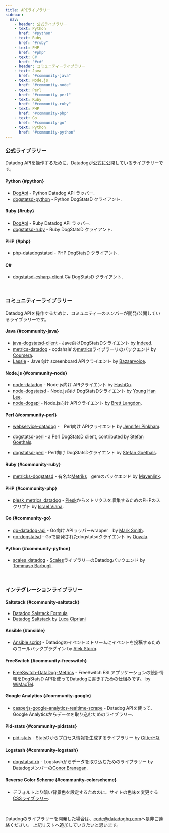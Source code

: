 ```yaml
---
title: APIライブラリー
sidebar:
  nav:
    - header: 公式ライブラリー
    - text: Python
      href: "#python"
    - text: Ruby
      href: "#ruby"
    - text: PHP
      href: "#php"
    - text: C#
      href: "#c#"
    - header: コミュニティーライブラリー
    - text: Java
      href: "#community-java"
    - text: Node.js
      href: "#community-node"
    - text: Perl
      href: "#community-perl"
    - text: Ruby
      href: "#community-ruby"
    - text: PHP
      href: "#community-php"
    - text: Go
      href: "#community-go"
    - text: Python
      href: "#community-python"
---
```


<!-- There are many libraries available to help you interact with the Datadog API.

<h4 id="python">Python</h4>
<ul>
  <li><a href="https://github.com/DataDog/dogapi">DogApi</a> - A Python Datadog API wrapper.</a></li>
  <li><a href="https://github.com/DataDog/dogstatsd-python">dogstatsd-python</a> - A Python DogStatsD client.</li>
</ul>

<h4 id="ruby">Ruby</h4>
<ul>
  <li><a href="https://github.com/DataDog/dogapi-rb">DogApi</a> - A Ruby Datadog API wrapper.</a></li>
  <li><a href="https://github.com/DataDog/dogstatsd-ruby">dogstatsd-ruby</a> - A Ruby DogStatsD client.</li>
</ul>

<h4 id="php">PHP</h4>
<ul>
  <li><a href="https://github.com/DataDog/php-datadogstatsd">php-datadogstatsd</a> - A
  PHP DogStatsD client.</li>
</ul>

<h4 id="c#">C#</h4>
<ul>
  <li><a href="https://github.com/DataDog/dogstatsd-csharp-client">dogstatsd-csharp-client</a> - A
  C# DogStatsD client.</li>
</ul>

<br/>　-->

<h3 class="official">公式ライブラリー</h3>

Datadog APIを操作するために、Datadogが公式に公開しているライブラリーです。


#### Python {#python}

- [DogApi](https://github.com/DataDog/dogapi) - Python Datadog API ラッパー.
- [dogstatsd-python](https://github.com/DataDog/dogstatsd-python) - Python DogStatsD クライアント.


#### Ruby {#ruby}

- [DogApi](https://github.com/DataDog/dogapi-rb) - Ruby Datadog API ラッパー.
- [dogstatsd-ruby](https://github.com/DataDog/dogstatsd-ruby) - Ruby DogStatsD クライアント.


#### PHP {#php}

- [php-datadogstatsd](https://github.com/DataDog/php-datadogstatsd) - PHP DogStatsD クライアント.


<h4 id="c#">C#</h4>

- [dogstatsd-csharp-client](https://github.com/DataDog/dogstatsd-csharp-client) C# DogStatsD クライアント.

<br />


<!-- <h3 class="community">Community Libraries</h3>

Some great folks have written their own libraries to help interact with
Datadog. Check them out:

<h4 id="community-java">Java</h4>
<ul>
  <li>
    <a
    href="https://github.com/indeedeng/java-dogstatsd-client">java-dogstatsd-client</a>
     - a DogStatsD Client for Java written by <a
    href="http://www.indeed.com/">Indeed</a>.
  </li>

  <li>
    <a href="https://github.com/coursera/metrics-datadog">metrics-datadog</a> -
    a backend to yammers's <a
    href="https://github.com/coursera/metrics-datadog">metrics</a> library written by
    <a href="https://www.coursera.org/">Coursera</a>.
  </li>

  <li>
    <a href="https://github.com/bazaarvoice/metrics-datadog">metrics-datadog</a> -
    a backend to codahale's <a
    href="https://github.com/bazaarvoice/metrics-datadog">metrics</a> library extended by
    <a href="http://www.bazaarvoice.com/">Bazaarvoice</a>.
  </li>

  <li>
    <a href="https://github.com/bazaarvoice/lassie">Lassie</a>
     - a Java screenboard API client by <a href="http://www.bazaarvoice.com/">Bazaarvoice</a>.
  </li>
</ul>
<h4 id="community-node">Node.js</h4>
<ul>
  <li>
    <a href="https://github.com/HashGo/node-datadog">node-datadog</a> -
    a Node.js API client, contributed by <a href="https://github.com/HashGo">HashGo</a>.
  </li>

  <li>
    <a href="https://github.com/joybro/node-dogstatsd">node-dogstatsd</a>
    - a Node.js DogStatsD client, contributed by <a
    href="https://github.com/joybro">Young Han Lee</a>.
  </li>

  <li>
    <a href="https://github.com/brettlangdon/node-dogapi">node-dogapi</a>
    - a Node.js API client, contributed by
    <a href="https://github.com/brettlangdon">Brett Langdon</a>.
  </li>
</ul>
<h4 id="community-perl">Perl</h4>
<ul>
  <li>
    <a href="https://github.com/jpinkham/webservice-datadog">webservice-datadog</a> -
    a Perl API client, contributed by <a href="https://github.com/jpinkham">Jennifer Pinkham</a>.
  </li>

  <li>
    <a href="https://github.com/zipkid/dogstatsd-perl">dogstatsd-perl</a>  -
    a Perl DogStatsD client, contributed by <a
      href="https://github.com/zipkid">Stefan Goethals</a>.
  </li>
</ul>
<h4 id="community-ruby">Ruby</h4>
<ul>
  <li>
    <a
    href="https://github.com/mavenlink/metriks-dogstatsd">metricks-dogstatsd</a> -
    a backend for the popular <a href="https://github.com/eric/metriks">Metriks</a> gem, written by
    <a href="https://www.mavenlink.com/">Mavenlink</a>.
  </li>
</ul>
<h4 id="community-php">PHP</h4>
<ul>
  <li>
    <a
    href="https://github.com/isra00/plesk_datadog_metrics">plesk_metrics_datadog</a> -
    a PHP script to collect metrics from <a
    href="http://www.parallels.com/products/plesk/">Plesk</a> by
    <a href="https://github.com/isra00">Israel Viana</a>.
  </li>
</ul>
<h4 id="community-go">Go</h4>
<ul>
  <li>
    <a
      href="https://github.com/xb95/go-datadog-api">go-datadog-api</a> - a
    Go wrapper for our API by
    <a href="https://github.com/xb95">Mark Smith</a>.
  </li>
  <li>
      <a
      href="https://github.com/ooyala/go-dogstatsd/">go-dogstatsd</a> - a
    dogstatsd client written in Go by
    <a href="https://github.com/ooyala">Ooyala</a>.
  </li>
</ul>
<h4 id="community-python">Python</h4>
<ul>
  <li>
    <a
      href="https://github.com/tbarbugli/scales_datadog">scales_datadog</a> - a
    Datadog backend for the <a href="https://github.com/Cue/scales">Scales</a>
    library, written by <a href="https://github.com/tbarbugli">Tommaso Barbugli</a>.
  </li>
</ul>
<h4 id="community-scala">Scala</h4>
<ul>
  <li>
    <a href="https://github.com/gphat/datadog-scala">datadgog-scala</a> - a
      Scala API client, written by <a href="https://github.com/gphat">Cory Watson</a>.
  </li>
</ul>

<br /> -->


<h3 class="community">コミュニティーライブラリー</h3>

Datadog APIを操作するために、コミュニティーのメンバーが開発/公開しているライブラリーです。

#### Java {#community-java}

- [java-dogstatsd-client](https://github.com/indeedeng/java-dogstatsd-client) - Jave向けDogStatsDクライエント by [Indeed](http://www.indeed.com/).
- [metrics-datadog](https://github.com/coursera/metrics-datadog) - codahale'の[metrics](https://github.com/coursera/metrics-datadog)ライブラーリのバックエンド by [Coursera](https://github.com/coursera).
- [Lassie](href="https://github.com/bazaarvoice/lassie) - Jave向け screenboard APIクライエント by [Bazaarvoice](http://www.bazaarvoice.com/).

#### Node.js {#community-node}

- [node-datadog](https://github.com/HashGo/node-datadog) - Node.js向け APIクライエント by [HashGo](https://github.com/HashGo).
- [node-dogstatsd](https://github.com/joybro/node-dogstatsd) - Node.js向け DogStatsDクライエント by [Young Han Lee](https://github.com/joybro).
- [node-dogapi](https://github.com/brettlangdon/node-dogapi) - Node.js向け APIクライエント by [Brett Langdon](https://github.com/brettlangdon).


#### Perl {#community-perl}
- [webservice-datadog](https://github.com/jpinkham/webservice-datadog) -　Perl向け APIクライエント by [Jennifer Pinkham](https://github.com/jpinkham).

- [dogstatsd-perl](https://github.com/zipkid/dogstatsd-perl) - a Perl DogStatsD client, contributed by [Stefan Goethals](https://github.com/zipkid).
- [dogstatsd-perl](https://github.com/zipkid/dogstatsd-perl) - Perl向け DogStatsDクライエント by [Stefan Goethals](https://github.com/zipkid).

#### Ruby {#community-ruby}

- [metricks-dogstatsd](https://github.com/mavenlink/metriks-dogstatsd) - 有名な[Metriks](https://github.com/eric/metriks)　gemのバックエンド by [Mavenlink](https://www.mavenlink.com/).


#### PHP {#community-php}

- [plesk_metrics_datadog](https://github.com/isra00/plesk_datadog_metrics) - [Plesk](http://www.parallels.com/products/plesk/)からメトリクスを収集するためのPHPのスクリプト by [Israel Viana](https://github.com/isra00).


#### Go {#community-go}

- [go-datadog-api](https://github.com/xb95/go-datadog-api) - Go向け APIラッパーwrapper　by [Mark Smith](https://github.com/xb95).
- [go-dogstatsd](https://github.com/ooyala/go-dogstatsd/) - Goで開発されたdogstatsdクライエント by [Ooyala](https://github.com/ooyala).


#### Python {#community-python}

- [scales_datadog](https://github.com/tbarbugli/scales_datadog) - [Scales](https://github.com/Cue/scales)ライブラリーのDatadogバックエンド by [Tommaso Barbugli](https://github.com/tbarbugli).

<br />


<!-- <h3 class="community">Integration Libraries</h3>
<h4 id="community-saltstack">Saltstack</h4>
<ul>
  <li>
    <a
      href="https://github.com/DataDog/datadog-formula">Datadog Salstack Formula</a>
  </li>
  <li>
      <a
      href="https://gist.github.com/mastrolinux/6175280">Datadog Saltstack</a> written by
    <a href="https://gist.github.com/mastrolinux">Luca Cipriani</a>.
  </li>
</ul>
<h4 id="ansible">Ansible</h4>
<ul>
  <li>
    This <a
      href="https://gist.github.com/alekstorm/6350729">Ansible script </a> is a
    callback plugin that posts events to your Datadog event stream as you deploy
    and is written by <a href="https://gist.github.com/alekstorm">Alek Storm</a>.
  </li>
</ul>
<h4 id="community-freeswitch">FreeSwitch</h4>
<ul>
  <li>
    This is for a <a
      href="https://github.com/wimactel/FreeSwitch-DataDog-Metrics">FreeSwitch ESL </a>
      application to export statistics to DataDog using the dogstatsd API
    and is written by <a href="https://github.com/wimactel">WiMacTel</a>.
  </li>
</ul>

<h4 id="community-google">Google Analytics</h4>
<ul>
  <li>
    You can get data into Datadog from Google Analytics using our API with <a
      href="https://github.com/adamdunkley/casperjs-google-analytics-realtime-scrape">this library</a>.
  </li>
</ul>

<h4 id="community-pidstats">Pid-stats</h4>
<ul>
  <li>
    This <a
      href="https://github.com/gitterHQ/pid-stats">library</a> will allow you to generate process information from StatsD, given pid files. It was created by <a
      href="https://github.com/gitterHQ">GitterHQ</a>.
  </li>
</ul>

<h4 id="community-logstash">Logstash</h4>
<ul>
  <li>
    <a
      href="https://gist.github.com/conorbranagan/c001078d148d2cab38a0">This script </a> will allow you to get data in from Logstash and was written by Datadog's very own <a href="https://gist.github.com/conorbranagan/">Conor Branagan</a>.
  </li>
</ul>

<h4 id="community-colorscheme">Reverse Color Scheme</h4>
<ul>
  <li>
    To get a darker background than default, you can use
    <a href="http://stylebot.me/styles/4320">this CSS library</a> to flip the colors.
  </li>
</ul>

<br /> -->



<h3 class="community">インテグレーションライブラリー</h3>

#### Saltstack {#community-saltstack}

- [Datadog Salstack Formula](https://github.com/DataDog/datadog-formula)
- [Datadog Saltstack](https://gist.github.com/mastrolinux/6175280) by [Luca Cipriani](https://gist.github.com/mastrolinux)


#### Ansible {#ansible}

- [Ansible script](https://gist.github.com/alekstorm/6350729) - Datadogのイベントストリームにイベントを投稿するためのコールバックプラグイン by [Alek Storm](https://gist.github.com/alekstorm).


#### FreeSwitch {#community-freeswitch}

- [FreeSwitch-DataDog-Metrics](https://github.com/wimactel/FreeSwitch-DataDog-Metrics) - FreeSwitch ESLアプリケーションの統計情報をDogStatsD APIを使ってDatadogに書きすための仕組みです。 by [WiMacTel](https://github.com/wimactel).

#### Google Analytics {#community-google}

- [casperjs-google-analytics-realtime-scrape](https://github.com/adamdunkley/casperjs-google-analytics-realtime-scrape) - Datadog APIを使って、Google Analyticsからデータを取り込むためのライブラリー.


#### Pid-stats {#community-pidstats}

- [pid-stats](https://github.com/gitterHQ/pid-stats) - StatsDからプロセス情報を生成するライブラリー by [GitterHQ](https://github.com/gitterHQ).


#### Logstash {#community-logstash}

- [dogstatsd.rb](https://gist.github.com/conorbranagan/c001078d148d2cab38a0) - Logstashからデータを取り込むためのライブラリー by Datadogメンバーの[Conor Branagan](https://gist.github.com/conorbranagan/).


#### Reverse Color Scheme {#community-colorscheme}

- デフォルトより暗い背景色を設定するためのに、サイトの色味を変更する [CSSライブラリー](http://stylebot.me/styles/4320).

<br />


<!-- <p class="alert alert-warning">
If you've written a Datadog library, write us at <a
href="mailto:code@datadoghq.com">code@datadoghq.com</a> and we'll be happy
to add it to the list.
</p> -->

<p class="alert alert-warning">
Datadogのライブラリーを開発した場合は、<a
href="mailto:code@datadoghq.com">code@datadoghq.com</a>へ是非ご連絡ください。
上記リストへ追加していきたいと思います。
</p>
